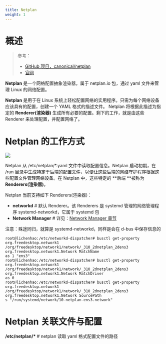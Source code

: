 ```yaml
---
title: Netplan
weight: 1
---
```


# 概述

> 参考：
> - [GitHub 项目，canonical/netplan](https://github.com/canonical/netplan)
> - [官网](https://netplan.io/)

**Netplan** 是一个网络配置抽象渲染器。属于 netplan.io 包，通过 yaml 文件来管理 Linux 的网络配置。

**Netplan** 是用于在 Linux 系统上轻松配置网络的实用程序。只需为每个网络设备应该具有的配置，创建一个 YAML 格式的描述文件。 Netplan 将根据此描述为指定的 **Renderer(渲染器)** 生成所有必要的配置。剩下的工作，就是由这些 Renderer 来处理配置，并配置网络了。

# Netplan 的工作方式

![](https://notes-learning.oss-cn-beijing.aliyuncs.com/vv96im/1616165548496-6a738611-4db5-4f06-9cfe-ce0c82d9cf01.png)

Netplan 从 /etc/netplan/\*.yaml 文件中读取配置信息。Netplan 启动初期，在 /run 目录中生成特定于后端的配置文件，以便让这些后端的网络守护程序根据这些配置文件管理网络设备。在 Netplan 中，这些特定的 **后端 **被称为 **Renderers(渲染器)**。

Netplan 当前支持如下 Renderers(渲染器)：

- **networkd** # 默认 Renderer。该 Renderers 是 systemd 管理的网络管理程序 systemd-networkd，它属于 systemd 包
- **Network Manager** # 详见：[Network Manager 章节](https://www.yuque.com/go/doc/33221845)

注意：殊途同归，就算是 systemd-networkd，同样是会在 d-bus 中保存信息的

    root@lichenhao:/etc/networkd-dispatcher# busctl get-property org.freedesktop.network1 /org/freedesktop/network1/network/_310_2dnetplan_2dens3 org.freedesktop.network1.Network MatchName
    as 1 "ens3"
    root@lichenhao:/etc/networkd-dispatcher# busctl get-property org.freedesktop.network1 /org/freedesktop/network1/network/_310_2dnetplan_2dens3 org.freedesktop.network1.Network MatchDriver
    as 0
    root@lichenhao:/etc/networkd-dispatcher# busctl get-property org.freedesktop.network1 /org/freedesktop/network1/network/_310_2dnetplan_2dens3 org.freedesktop.network1.Network SourcePath
    s "/run/systemd/network/10-netplan-ens3.network"

# Netplan 关联文件与配置

**/etc/netplan/\*** # netplan 读取 yaml 格式配置文件的路径
